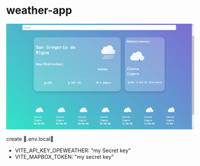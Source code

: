 # weather-app


<img src="./img.png" alt="img-readme" />

<p>create 🔐.env.local🔐</p>
<ul>
  <li>VITE_API_KEY_OPEWEATHER: "my Secret key"</li>
  <li>VITE_MAPBOX_TOKEN: "my secret key"</li>
</ul>
